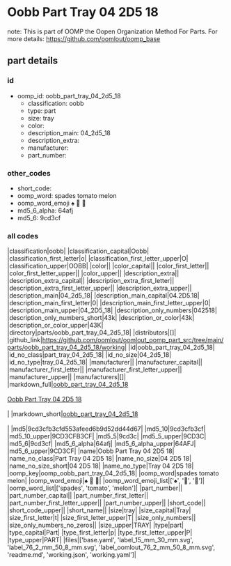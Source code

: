 # Oobb Part Tray 04 2D5 18  

note: This is part of OOMP the Oopen Organization Method For Parts. For more details: https://github.com/oomlout/oomp_base

##  part details





### id
* oomp_id: oobb_part_tray_04_2d5_18
  * classification: oobb
  * type: part
  * size: tray
  * color: 
  * description_main: 04_2d5_18
  * description_extra: 
  * manufacturer: 
  * part_number: 

### other_codes
* short_code: 
* oomp_word: spades tomato melon
* oomp_word_emoji :spades: :tomato: :melon:
* md5_6_alpha: 64afj
* md5_6: 9cd3cf

### all codes 
|classification|oobb|
|classification_capital|Oobb|
|classification_first_letter|o|
|classification_first_letter_upper|O|
|classification_upper|OOBB|
|color||
|color_capital||
|color_first_letter||
|color_first_letter_upper||
|color_upper||
|description_extra||
|description_extra_capital||
|description_extra_first_letter||
|description_extra_first_letter_upper||
|description_extra_upper||
|description_main|04_2d5_18|
|description_main_capital|04.2D5.18|
|description_main_first_letter|0|
|description_main_first_letter_upper|0|
|description_main_upper|04_2D5_18|
|description_only_numbers|042518|
|description_only_numbers_short|43k|
|description_or_color|43k|
|description_or_color_upper|43K|
|directory|parts/oobb_part_tray_04_2d5_18|
|distributors|[]|
|github_link|https://github.com/oomlout/oomlout_oomp_part_src/tree/main/parts/oobb_part_tray_04_2d5_18/working|
|id|oobb_part_tray_04_2d5_18|
|id_no_class|part_tray_04_2d5_18|
|id_no_size|04_2d5_18|
|id_no_type|tray_04_2d5_18|
|manufacturer||
|manufacturer_capital||
|manufacturer_first_letter||
|manufacturer_first_letter_upper||
|manufacturer_upper||
|manufacturers|[]|
|markdown_full|[oobb_part_tray_04_2d5_18](https://github.com/oomlout/oomlout_oomp_part_src/tree/main/parts/oobb_part_tray_04_2d5_18/working)<br>[](https://github.com/oomlout/oomlout_oomp_part_src/tree/main/parts/oobb_part_tray_04_2d5_18/working)<br>[Oobb Part Tray 04 2D5 18](https://github.com/oomlout/oomlout_oomp_part_src/tree/main/parts/oobb_part_tray_04_2d5_18/working)<br><br>|
|markdown_short|[oobb_part_tray_04_2d5_18](https://github.com/oomlout/oomlout_oomp_part_src/tree/main/parts/oobb_part_tray_04_2d5_18/working)<br><br>|
|md5|9cd3cfb3cfd553afeed6b9d52dd44d67|
|md5_10|9cd3cfb3cf|
|md5_10_upper|9CD3CFB3CF|
|md5_5|9cd3c|
|md5_5_upper|9CD3C|
|md5_6|9cd3cf|
|md5_6_alpha|64afj|
|md5_6_alpha_upper|64AFJ|
|md5_6_upper|9CD3CF|
|name|Oobb Part Tray 04 2D5 18|
|name_no_class|Part Tray 04 2D5 18|
|name_no_size|04 2D5 18|
|name_no_size_short|04 2D5 18|
|name_no_type|Tray 04 2D5 18|
|oomp_key|oomp_oobb_part_tray_04_2d5_18|
|oomp_word|spades tomato melon|
|oomp_word_emoji|:spades: :tomato: :melon:|
|oomp_word_emoji_list|[':spades:', ':tomato:', ':melon:']|
|oomp_word_list|['spades', 'tomato', 'melon']|
|part_number||
|part_number_capital||
|part_number_first_letter||
|part_number_first_letter_upper||
|part_number_upper||
|short_code||
|short_code_upper||
|short_name||
|size|tray|
|size_capital|Tray|
|size_first_letter|t|
|size_first_letter_upper|T|
|size_only_numbers||
|size_only_numbers_no_zeros||
|size_upper|TRAY|
|type|part|
|type_capital|Part|
|type_first_letter|p|
|type_first_letter_upper|P|
|type_upper|PART|
|files|['base.yaml', 'label_15_mm_30_mm.svg', 'label_76_2_mm_50_8_mm.svg', 'label_oomlout_76_2_mm_50_8_mm.svg', 'readme.md', 'working.json', 'working.yaml']|
